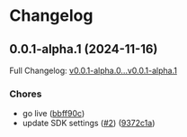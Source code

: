 # Changelog

## 0.0.1-alpha.1 (2024-11-16)

Full Changelog: [v0.0.1-alpha.0...v0.0.1-alpha.1](https://github.com/TralahM/paymaxis-python/compare/v0.0.1-alpha.0...v0.0.1-alpha.1)

### Chores

* go live ([bbff90c](https://github.com/TralahM/paymaxis-python/commit/bbff90c7bf8f383e7d20f7aae1eb8f5eece65e18))
* update SDK settings ([#2](https://github.com/TralahM/paymaxis-python/issues/2)) ([9372c1a](https://github.com/TralahM/paymaxis-python/commit/9372c1abbbbdbc2a3a230d20e5db31ee24a2fa6f))

